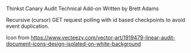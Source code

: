 Thinkst Canary Audit Technical Add-on Written by Brett Adams

Recursive (cursor) GET request polling with id based checkpoints to avoid event duplication.

Icon from https://www.vecteezy.com/vector-art/1919479-linear-audit-document-icons-design-isolated-on-white-background